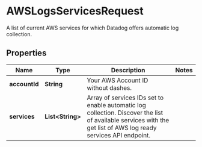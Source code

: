 

# AWSLogsServicesRequest

A list of current AWS services for which Datadog offers automatic log collection.
## Properties

Name | Type | Description | Notes
------------ | ------------- | ------------- | -------------
**accountId** | **String** | Your AWS Account ID without dashes. | 
**services** | **List&lt;String&gt;** | Array of services IDs set to enable automatic log collection. Discover the list of available services with the get list of AWS log ready services API endpoint. | 



